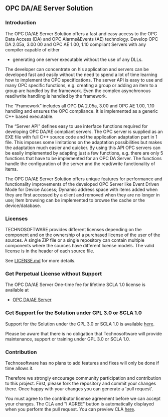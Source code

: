 ## OPC DA/AE Server Solution

### Introduction
The OPC DA/AE Server Solution offers a fast and easy access to the OPC Data Access (DA) and OPC Alarms&Events (AE) technology. Develop OPC DA 2.05a, 3.00 00 and OPC AE 1.00, 1.10 compliant Servers with any compiler capable of either

- generating one server executable without the use of any DLLs.

The developer can concentrate on his application and servers can be developed fast and easily without the need to spend a lot of time learning how to implement the OPC specifications. The server API is easy to use and many OPC specific functions, e.g. creating a group or adding an item to a group are handled by the framework. Even the complex asynchronous read/write handling is handled by the framework.

The “Framework” includes all OPC DA 2.05a, 3.00 and OPC AE 1.00, 1.10 handling and ensures the OPC compliance. It is implemented as a generic C++ based executable.

The “Server API” defines easy to use interface functions required for developing OPC DA/AE compliant servers. The OPC server is supplied as an EXE file with full C++ source code and the application adaptation part in 1 file. This imposes some limitations on the adaptation possibilities but makes the adaptation much easier and quicker. By using this API OPC servers can be easily implemented by adapting just a few functions, e.g. there are only 5 functions that have to be implemented for an OPC DA Server. The functions handle the configuration of the server and the read/write functionality of items.

The OPC DA/AE Server Solution offers unique features for performance and functionality improvements of the developed OPC Server like Event Driven Mode for Device Access; Dynamic address space with items added when they are first accessed by a client and removed when they are no longer in use; Item browsing can be implemented to browse the cache or the device/database.

### Licenses
TECHNOSOFTWARE provides different licenses depending on the component and on the ownership of a purchased license of the user of the sources. A single ZIP file or a single repository can contain multiple components where the sources have different license models. The valid license is in the header of each source file.

See [LICENSE.md](LICENSE.md) for more details.

### Get Perpetual License without Support

The OPC DA/AE Server One-time fee for lifetime SCLA 1.0 license is available at

 * [OPC DA/AE Server](https://technosoftware.com/product/opc-daae-server/?attribute_pa_license=scla-10)

### Get Support for the Solution under GPL 3.0 or SCLA 1.0

Support for the Solution under the GPL 3.0 or SCLA 1.0 is available [here](https://github.com/technosoftware-gmbh/opc-daae-server-solution/issues).

Please be aware that there is no obligation that Technosoftware will provide maintenance, support or training under GPL 3.0 or SCLA 1.0.

### Contribution

Technosoftware has no plans to add features and fixes will only be done if time allows it. 

Therefore we strongly encourage community participation and contribution to this project. First, please fork the repository and commit your changes there. Once happy with your changes you can generate a 'pull request'.

You must agree to the contributor license agreement before we can accept your changes. The CLA and "I AGREE" button is automatically displayed when you perform the pull request. You can preview CLA [here](https://cla-assistant.io/technosoftware-gmbh/opc-daae-server-solution).
